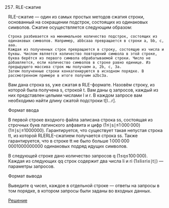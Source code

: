 257. RLE-сжатие


RLE-сжатие — один из самых простых методов сжатия строки, основанный на сокращении подстрок, состоящих из одинаковых символов. Сжатие осуществляется следующим образом:

    Строка разбивается на минимальное количество подстрок, состоящих из одинаковых символов. Например, abbcaaa превращается в строки a, bb, c, aaa.
    Каждая из полученных строк превращается в строку, состоящую из числа и буквы. Числом является количество повторений символа в этой строке, буква берётся из первого символа обрабатываемой строки. Число не добавляется, если количество символов в строке равно единице. Из предыдущего массива строк мы получаем a, 2b, c, 3a.
    Затем полученные строки конкатенируются в исходном порядке. В рассмотренном примере в итоге получим a2bc3a.

Вам дана строка ss, уже сжатая в RLE-формате. Назовём строку, из которой была получена s, строкой t. Вам даны q запросов, каждый из них представлен целыми числами l и r. В каждом запросе вам необходимо найти длину сжатой подстроки t[l…r].

Формат ввода

В первой строке входного файла записана строка ss, состоящая из строчных букв латинского алфавита и цифр (1≤∣s∣≤1 000 000)(1≤∣s∣≤1000000). Гарантируется, что существует такая непустая строка tt, из которой RLERLE-сжатием получается строка ss. Также гарантируется, что в строке tt не было больше 1 000 000 0001000000000 одинаковых подряд идущих символов.

В следующей строке дано количество запросов q (1≤q≤100 000). Каждая из следующих qq строк содержит два числа li​ и ri​ (1≤li​≤ri​≤∣t∣) — параметры запросов.

Формат вывода

Выведите q чисел, каждое в отдельной строке — ответы на запросы в том порядке, в котором запросы были заданы во входных данных.

[Решение](solution.java)